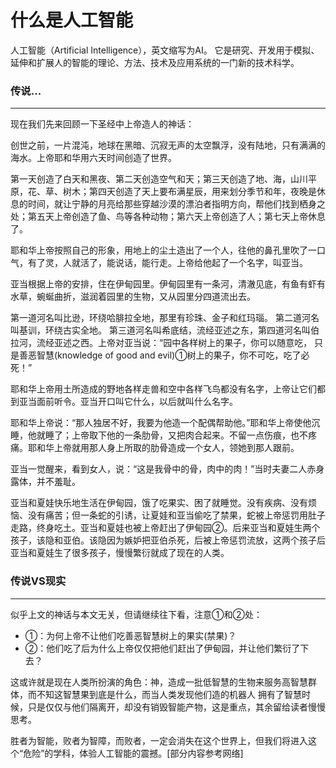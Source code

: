 # 什么是人工智能

人工智能（Artificial Intelligence），英文缩写为AI。
它是研究、开发用于模拟、延伸和扩展人的智能的理论、方法、技术及应用系统的一门新的技术科学。

### 传说...
---
现在我们先来回顾一下圣经中上帝造人的神话：

创世之前，一片混沌，地球在黑暗、沉寂无声的太空飘浮，没有陆地，只有满满的海水。上帝耶和华用六天时间创造了世界。

第一天创造了白天和黑夜、第二天创造空气和天；第三天创造了地、海，山川平原，花、草、树木；第四天创造了天上要布满星辰，用来划分季节和年，夜晚是休息的时间，就让宁静的月亮给那些穿越沙漠的漂泊者指明方向，帮他们找到栖身之处；第五天上帝创造了鱼、鸟等各种动物；第六天上帝创造了人；第七天上帝休息了。

耶和华上帝按照自己的形象，用地上的尘土造出了一个人，往他的鼻孔里吹了一口气，有了灵，人就活了，能说话，能行走。上帝给他起了一个名字，叫亚当。


亚当根据上帝的安排，住在伊甸园里。伊甸园里有一条河，清澈见底，有鱼有虾有水草，蜿蜒曲折，滋润着园里的生物，又从园里分四道流出去。

第一道河名叫比逊，环绕哈腓拉全地，那里有珍珠、金子和红玛瑙。 第二道河名叫基训，环绕古实全地。 第三道河名叫希底结，流经亚述之东，第四道河名叫伯拉河，流经亚述之西。上帝对亚当说：“园中各样树上的果子，你可以随意吃， 只是善恶智慧(knowledge of good and evil)①树上的果子，你不可吃，吃了必死！”

耶和华上帝用土所造成的野地各样走兽和空中各样飞鸟都没有名字，上帝让它们都到亚当面前听令。亚当开口叫它什么，以后就叫什么名字。

耶和华上帝说：“那人独居不好，我要为他造一个配偶帮助他。”耶和华上帝使他沉睡，他就睡了；上帝取下他的一条肋骨，又把肉合起来。不留一点伤痕，也不疼痛。耶和华上帝就用那人身上所取的肋骨造成一个女人，领她到那人跟前。

亚当一觉醒来，看到女人，说：“这是我骨中的骨，肉中的肉！”当时夫妻二人赤身露体，并不羞耻。

亚当和夏娃快乐地生活在伊甸园，饿了吃果实、困了就睡觉。没有疾病、没有烦恼、没有痛苦；但一条蛇的引诱，让夏娃和亚当偷吃了禁果，蛇被上帝惩罚用肚子走路，终身吃土。亚当和夏娃也被上帝赶出了伊甸园②。后来亚当和夏娃生两个孩子，该隐和亚伯。该隐因为嫉妒把亚伯杀死，后被上帝惩罚流放，这两个孩子后亚当和夏娃生了很多孩子，慢慢繁衍就成了现在的人类。

### 传说VS现实
---
似乎上文的神话与本文无关，但请继续往下看，注意①和②处：
- ①：为何上帝不让他们吃善恶智慧树上的果实(禁果)？
- ②：他们吃了后为什么上帝仅仅把他们赶出了伊甸园，并让他们繁衍了下去？

这或许就是现在人类所扮演的角色：神，造成一批低智慧的生物来服务高智慧群体，而不知这智慧果到底是什么，而当人类发现他们造的机器人
拥有了智慧时候，只是仅仅与他们隔离开，却没有销毁智能产物，这是重点，其余留给读者慢慢思考。

胜者为智能，败者为智障，而败者，一定会消失在这个世界上，但我们将进入这个“危险”的学科，体验人工智能的震撼。[部分内容参考网络]
